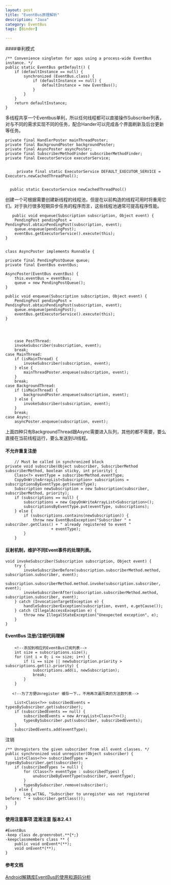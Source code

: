 ```yaml
---
layout: post
title: "EventBus原理解析"
description: "Java"
category: EventBus
tags: [Binder]

---
```

 
####单利模式


    /** Convenience singleton for apps using a process-wide EventBus instance. */
    public static EventBus getDefault() {
        if (defaultInstance == null) {
            synchronized (EventBus.class) {
                if (defaultInstance == null) {
                    defaultInstance = new EventBus();
                }
            }
        }
        return defaultInstance;
    }
    
多线程共享一个Eventbus单利，所以任何线程都可以直接操作Subscriber列表，对与不同的需求实现不同的任务，配合Hander可以完成各个界面刷新及后台更新等任务。



    private final HandlerPoster mainThreadPoster;
    private final BackgroundPoster backgroundPoster;
    private final AsyncPoster asyncPoster;
    private final SubscriberMethodFinder subscriberMethodFinder;
    private final ExecutorService executorService;
   
 
	     private final static ExecutorService DEFAULT_EXECUTOR_SERVICE = Executors.newCachedThreadPool();
	       
	       
	  public static ExecutorService newCachedThreadPool()
  
创建一个可根据需要创建新线程的线程池，但是在以前构造的线程可用时将重用它们。对于执行很多短期异步任务的程序而言，这些线程池通常可提高程序性能。
 
       public void enqueue(Subscription subscription, Object event) {
        PendingPost pendingPost = PendingPost.obtainPendingPost(subscription, event);
        queue.enqueue(pendingPost);
        eventBus.getExecutorService().execute(this);
    }
    
    
    class AsyncPoster implements Runnable {

    private final PendingPostQueue queue;
    private final EventBus eventBus;

    AsyncPoster(EventBus eventBus) {
        this.eventBus = eventBus;
        queue = new PendingPostQueue();
    }

    public void enqueue(Subscription subscription, Object event) {
        PendingPost pendingPost = PendingPost.obtainPendingPost(subscription, event);
        queue.enqueue(pendingPost);
        eventBus.getExecutorService().execute(this);
    }
    
    
    

        case PostThread:
        invokeSubscriber(subscription, event);
        break;
    case MainThread:
        if (isMainThread) {
            invokeSubscriber(subscription, event);
        } else {
            mainThreadPoster.enqueue(subscription, event);
        }
        break;
    case BackgroundThread:
        if (isMainThread) {
            backgroundPoster.enqueue(subscription, event);
        } else {
            invokeSubscriber(subscription, event);
        }
        break;
    case Async:
        asyncPoster.enqueue(subscription, event);
                
上面四种只有BackgroundThread跟Async需要进入队列，其他的都不需要，要么直接在当前线程运行，要么发送到UI线程。

####   不允许重复注册
  
        // Must be called in synchronized block
    private void subscribe(Object subscriber, SubscriberMethod subscriberMethod, boolean sticky, int priority) {
        Class<?> eventType = subscriberMethod.eventType;
        CopyOnWriteArrayList<Subscription> subscriptions = subscriptionsByEventType.get(eventType);
        Subscription newSubscription = new Subscription(subscriber, subscriberMethod, priority);
        if (subscriptions == null) {
            subscriptions = new CopyOnWriteArrayList<Subscription>();
            subscriptionsByEventType.put(eventType, subscriptions);
        } else {
            if (subscriptions.contains(newSubscription)) {
                throw new EventBusException("Subscriber " + subscriber.getClass() + " already registered to event "
                        + eventType);
            }
        }
        
#### 反射机制，维护不同Event事件的处理列表。

    void invokeSubscriber(Subscription subscription, Object event) {
        try {
            invokeSubscriberBefore(subscription.subscriberMethod.method, subscription.subscriber, event);
            subscription.subscriberMethod.method.invoke(subscription.subscriber, event);
            invokeSubscriberAfter(subscription.subscriberMethod.method, subscription.subscriber, event);
        } catch (InvocationTargetException e) {
            handleSubscriberException(subscription, event, e.getCause());
        } catch (IllegalAccessException e) {
            throw new IllegalStateException("Unexpected exception", e);
        }
    }
    
    
#### EventBus  注册/注销代码理解

        <!--添加到相应的EventBus订阅列表-->
        int size = subscriptions.size();
        for (int i = 0; i <= size; i++) {
            if (i == size || newSubscription.priority > subscriptions.get(i).priority) {
                subscriptions.add(i, newSubscription);
                break;
            }
        }
       
       <!--为了方便Unregister 缓存一下，，不用再次遍历类的方法数列表-->

        List<Class<?>> subscribedEvents = typesBySubscriber.get(subscriber);
        if (subscribedEvents == null) {
            subscribedEvents = new ArrayList<Class<?>>();
            typesBySubscriber.put(subscriber, subscribedEvents);
        }
        subscribedEvents.add(eventType);


注销

    /** Unregisters the given subscriber from all event classes. */
    public synchronized void unregister(Object subscriber) {
        List<Class<?>> subscribedTypes = typesBySubscriber.get(subscriber);
        if (subscribedTypes != null) {
            for (Class<?> eventType : subscribedTypes) {
                unubscribeByEventType(subscriber, eventType);
            }
            typesBySubscriber.remove(subscriber);
        } else {
            Log.w(TAG, "Subscriber to unregister was not registered before: " + subscriber.getClass());
        }
    }

#### 使用注意事项 混淆注意 版本2.4.1

	#EventBus
	-keep class de.greenrobot.**{*;}
	-keepclassmembers class ** {
	    public void onEvent*(**);
	    void onEvent*(**);
	}

#### 参考文档

[Android解耦库EventBus的使用和源码分析](http://blog.csdn.net/yuanzeyao/article/details/38174537)
